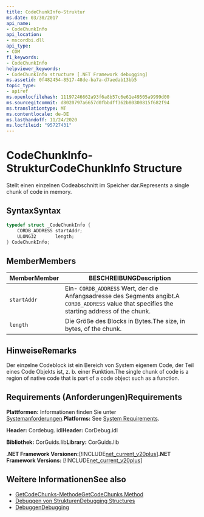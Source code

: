 ```yaml
---
title: CodeChunkInfo-Struktur
ms.date: 03/30/2017
api_name:
- CodeChunkInfo
api_location:
- mscordbi.dll
api_type:
- COM
f1_keywords:
- CodeChunkInfo
helpviewer_keywords:
- CodeChunkInfo structure [.NET Framework debugging]
ms.assetid: 0f482454-8517-48de-ba7a-d7aedab13bb5
topic_type:
- apiref
ms.openlocfilehash: 11197246662a93f6a8b57c6e61e49505a9999d00
ms.sourcegitcommit: d8020797a6657d0fbbdff362b80300815f682f94
ms.translationtype: MT
ms.contentlocale: de-DE
ms.lasthandoff: 11/24/2020
ms.locfileid: "95727431"
---
```

# <a name="codechunkinfo-structure"></a><span data-ttu-id="ff4e1-102">CodeChunkInfo-Struktur</span><span class="sxs-lookup"><span data-stu-id="ff4e1-102">CodeChunkInfo Structure</span></span>

<span data-ttu-id="ff4e1-103">Stellt einen einzelnen Codeabschnitt im Speicher dar.</span><span class="sxs-lookup"><span data-stu-id="ff4e1-103">Represents a single chunk of code in memory.</span></span>  
  
## <a name="syntax"></a><span data-ttu-id="ff4e1-104">Syntax</span><span class="sxs-lookup"><span data-stu-id="ff4e1-104">Syntax</span></span>  
  
```cpp  
typedef struct _CodeChunkInfo {  
    CORDB_ADDRESS startAddr;  
    ULONG32       length;  
} CodeChunkInfo;  
```  
  
## <a name="members"></a><span data-ttu-id="ff4e1-105">Member</span><span class="sxs-lookup"><span data-stu-id="ff4e1-105">Members</span></span>  
  
|<span data-ttu-id="ff4e1-106">Member</span><span class="sxs-lookup"><span data-stu-id="ff4e1-106">Member</span></span>|<span data-ttu-id="ff4e1-107">BESCHREIBUNG</span><span class="sxs-lookup"><span data-stu-id="ff4e1-107">Description</span></span>|  
|------------|-----------------|  
|`startAddr`|<span data-ttu-id="ff4e1-108">Ein- `CORDB_ADDRESS` Wert, der die Anfangsadresse des Segments angibt.</span><span class="sxs-lookup"><span data-stu-id="ff4e1-108">A `CORDB_ADDRESS` value that specifies the starting address of the chunk.</span></span>|  
|`length`|<span data-ttu-id="ff4e1-109">Die Größe des Blocks in Bytes.</span><span class="sxs-lookup"><span data-stu-id="ff4e1-109">The size, in bytes, of the chunk.</span></span>|  
  
## <a name="remarks"></a><span data-ttu-id="ff4e1-110">Hinweise</span><span class="sxs-lookup"><span data-stu-id="ff4e1-110">Remarks</span></span>  

 <span data-ttu-id="ff4e1-111">Der einzelne Codeblock ist ein Bereich von System eigenem Code, der Teil eines Code Objekts ist, z. b. einer Funktion.</span><span class="sxs-lookup"><span data-stu-id="ff4e1-111">The single chunk of code is a region of native code that is part of a code object such as a function.</span></span>  
  
## <a name="requirements"></a><span data-ttu-id="ff4e1-112">Requirements (Anforderungen)</span><span class="sxs-lookup"><span data-stu-id="ff4e1-112">Requirements</span></span>  

 <span data-ttu-id="ff4e1-113">**Plattformen:** Informationen finden Sie unter [Systemanforderungen](../../get-started/system-requirements.md).</span><span class="sxs-lookup"><span data-stu-id="ff4e1-113">**Platforms:** See [System Requirements](../../get-started/system-requirements.md).</span></span>  
  
 <span data-ttu-id="ff4e1-114">**Header:** Cordebug. idl</span><span class="sxs-lookup"><span data-stu-id="ff4e1-114">**Header:** CorDebug.idl</span></span>  
  
 <span data-ttu-id="ff4e1-115">**Bibliothek:** CorGuids.lib</span><span class="sxs-lookup"><span data-stu-id="ff4e1-115">**Library:** CorGuids.lib</span></span>  
  
 <span data-ttu-id="ff4e1-116">**.NET Framework Versionen:**[!INCLUDE[net_current_v20plus](../../../../includes/net-current-v20plus-md.md)]</span><span class="sxs-lookup"><span data-stu-id="ff4e1-116">**.NET Framework Versions:** [!INCLUDE[net_current_v20plus](../../../../includes/net-current-v20plus-md.md)]</span></span>  
  
## <a name="see-also"></a><span data-ttu-id="ff4e1-117">Weitere Informationen</span><span class="sxs-lookup"><span data-stu-id="ff4e1-117">See also</span></span>

- [<span data-ttu-id="ff4e1-118">GetCodeChunks-Methode</span><span class="sxs-lookup"><span data-stu-id="ff4e1-118">GetCodeChunks Method</span></span>](icordebugcode2-getcodechunks-method.md)
- [<span data-ttu-id="ff4e1-119">Debuggen von Strukturen</span><span class="sxs-lookup"><span data-stu-id="ff4e1-119">Debugging Structures</span></span>](debugging-structures.md)
- [<span data-ttu-id="ff4e1-120">Debuggen</span><span class="sxs-lookup"><span data-stu-id="ff4e1-120">Debugging</span></span>](index.md)
